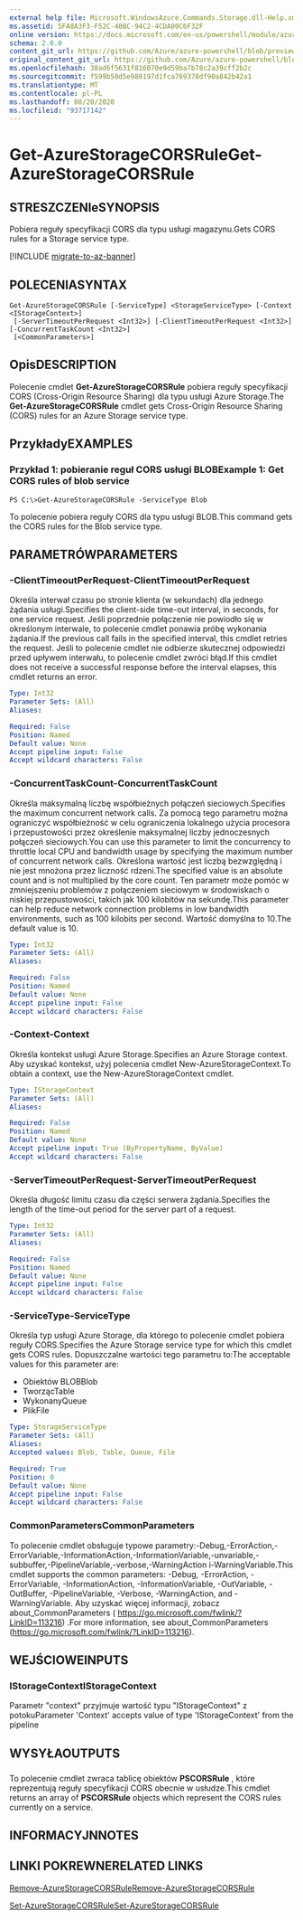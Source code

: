 ```yaml
---
external help file: Microsoft.WindowsAzure.Commands.Storage.dll-Help.xml
ms.assetid: 5FA8A3F3-F52C-40BC-94C2-4CDA00C6F32F
online version: https://docs.microsoft.com/en-us/powershell/module/azure.storage/get-azurestoragecorsrule
schema: 2.0.0
content_git_url: https://github.com/Azure/azure-powershell/blob/preview/src/Storage/Commands.Storage/help/Get-AzureStorageCORSRule.md
original_content_git_url: https://github.com/Azure/azure-powershell/blob/preview/src/Storage/Commands.Storage/help/Get-AzureStorageCORSRule.md
ms.openlocfilehash: 38ad6f5631f816070e9d59ba7b78c2a39cff2b2c
ms.sourcegitcommit: f599b50d5e980197d1fca769378df90a842b42a1
ms.translationtype: MT
ms.contentlocale: pl-PL
ms.lasthandoff: 08/20/2020
ms.locfileid: "93717142"
---
```

# <span data-ttu-id="5c5e6-101">Get-AzureStorageCORSRule</span><span class="sxs-lookup"><span data-stu-id="5c5e6-101">Get-AzureStorageCORSRule</span></span>

## <span data-ttu-id="5c5e6-102">STRESZCZENIe</span><span class="sxs-lookup"><span data-stu-id="5c5e6-102">SYNOPSIS</span></span>
<span data-ttu-id="5c5e6-103">Pobiera reguły specyfikacji CORS dla typu usługi magazynu.</span><span class="sxs-lookup"><span data-stu-id="5c5e6-103">Gets CORS rules for a Storage service type.</span></span>

[!INCLUDE [migrate-to-az-banner](../../includes/migrate-to-az-banner.md)]

## <span data-ttu-id="5c5e6-104">POLECENIA</span><span class="sxs-lookup"><span data-stu-id="5c5e6-104">SYNTAX</span></span>

```
Get-AzureStorageCORSRule [-ServiceType] <StorageServiceType> [-Context <IStorageContext>]
 [-ServerTimeoutPerRequest <Int32>] [-ClientTimeoutPerRequest <Int32>] [-ConcurrentTaskCount <Int32>]
 [<CommonParameters>]
```

## <span data-ttu-id="5c5e6-105">Opis</span><span class="sxs-lookup"><span data-stu-id="5c5e6-105">DESCRIPTION</span></span>
<span data-ttu-id="5c5e6-106">Polecenie cmdlet **Get-AzureStorageCORSRule** pobiera reguły specyfikacji CORS (Cross-Origin Resource Sharing) dla typu usługi Azure Storage.</span><span class="sxs-lookup"><span data-stu-id="5c5e6-106">The **Get-AzureStorageCORSRule** cmdlet gets Cross-Origin Resource Sharing (CORS) rules for an Azure Storage service type.</span></span>

## <span data-ttu-id="5c5e6-107">Przykłady</span><span class="sxs-lookup"><span data-stu-id="5c5e6-107">EXAMPLES</span></span>

### <span data-ttu-id="5c5e6-108">Przykład 1: pobieranie reguł CORS usługi BLOB</span><span class="sxs-lookup"><span data-stu-id="5c5e6-108">Example 1: Get CORS rules of blob service</span></span>
```
PS C:\>Get-AzureStorageCORSRule -ServiceType Blob
```

<span data-ttu-id="5c5e6-109">To polecenie pobiera reguły CORS dla typu usługi BLOB.</span><span class="sxs-lookup"><span data-stu-id="5c5e6-109">This command gets the CORS rules for the Blob service type.</span></span>

## <span data-ttu-id="5c5e6-110">PARAMETRÓW</span><span class="sxs-lookup"><span data-stu-id="5c5e6-110">PARAMETERS</span></span>

### <span data-ttu-id="5c5e6-111">-ClientTimeoutPerRequest</span><span class="sxs-lookup"><span data-stu-id="5c5e6-111">-ClientTimeoutPerRequest</span></span>
<span data-ttu-id="5c5e6-112">Określa interwał czasu po stronie klienta (w sekundach) dla jednego żądania usługi.</span><span class="sxs-lookup"><span data-stu-id="5c5e6-112">Specifies the client-side time-out interval, in seconds, for one service request.</span></span>
<span data-ttu-id="5c5e6-113">Jeśli poprzednie połączenie nie powiodło się w określonym interwale, to polecenie cmdlet ponawia próbę wykonania żądania.</span><span class="sxs-lookup"><span data-stu-id="5c5e6-113">If the previous call fails in the specified interval, this cmdlet retries the request.</span></span>
<span data-ttu-id="5c5e6-114">Jeśli to polecenie cmdlet nie odbierze skutecznej odpowiedzi przed upływem interwału, to polecenie cmdlet zwróci błąd.</span><span class="sxs-lookup"><span data-stu-id="5c5e6-114">If this cmdlet does not receive a successful response before the interval elapses, this cmdlet returns an error.</span></span>

```yaml
Type: Int32
Parameter Sets: (All)
Aliases: 

Required: False
Position: Named
Default value: None
Accept pipeline input: False
Accept wildcard characters: False
```

### <span data-ttu-id="5c5e6-115">-ConcurrentTaskCount</span><span class="sxs-lookup"><span data-stu-id="5c5e6-115">-ConcurrentTaskCount</span></span>
<span data-ttu-id="5c5e6-116">Określa maksymalną liczbę współbieżnych połączeń sieciowych.</span><span class="sxs-lookup"><span data-stu-id="5c5e6-116">Specifies the maximum concurrent network calls.</span></span>
<span data-ttu-id="5c5e6-117">Za pomocą tego parametru można ograniczyć współbieżność w celu ograniczenia lokalnego użycia procesora i przepustowości przez określenie maksymalnej liczby jednoczesnych połączeń sieciowych.</span><span class="sxs-lookup"><span data-stu-id="5c5e6-117">You can use this parameter to limit the concurrency to throttle local CPU and bandwidth usage by specifying the maximum number of concurrent network calls.</span></span>
<span data-ttu-id="5c5e6-118">Określona wartość jest liczbą bezwzględną i nie jest mnożona przez liczność rdzeni.</span><span class="sxs-lookup"><span data-stu-id="5c5e6-118">The specified value is an absolute count and is not multiplied by the core count.</span></span>
<span data-ttu-id="5c5e6-119">Ten parametr może pomóc w zmniejszeniu problemów z połączeniem sieciowym w środowiskach o niskiej przepustowości, takich jak 100 kilobitów na sekundę.</span><span class="sxs-lookup"><span data-stu-id="5c5e6-119">This parameter can help reduce network connection problems in low bandwidth environments, such as 100 kilobits per second.</span></span>
<span data-ttu-id="5c5e6-120">Wartość domyślna to 10.</span><span class="sxs-lookup"><span data-stu-id="5c5e6-120">The default value is 10.</span></span>

```yaml
Type: Int32
Parameter Sets: (All)
Aliases: 

Required: False
Position: Named
Default value: None
Accept pipeline input: False
Accept wildcard characters: False
```

### <span data-ttu-id="5c5e6-121">-Context</span><span class="sxs-lookup"><span data-stu-id="5c5e6-121">-Context</span></span>
<span data-ttu-id="5c5e6-122">Określa kontekst usługi Azure Storage.</span><span class="sxs-lookup"><span data-stu-id="5c5e6-122">Specifies an Azure Storage context.</span></span>
<span data-ttu-id="5c5e6-123">Aby uzyskać kontekst, użyj polecenia cmdlet New-AzureStorageContext.</span><span class="sxs-lookup"><span data-stu-id="5c5e6-123">To obtain a context, use the New-AzureStorageContext cmdlet.</span></span>

```yaml
Type: IStorageContext
Parameter Sets: (All)
Aliases: 

Required: False
Position: Named
Default value: None
Accept pipeline input: True (ByPropertyName, ByValue)
Accept wildcard characters: False
```

### <span data-ttu-id="5c5e6-124">-ServerTimeoutPerRequest</span><span class="sxs-lookup"><span data-stu-id="5c5e6-124">-ServerTimeoutPerRequest</span></span>
<span data-ttu-id="5c5e6-125">Określa długość limitu czasu dla części serwera żądania.</span><span class="sxs-lookup"><span data-stu-id="5c5e6-125">Specifies the length of the time-out period for the server part of a request.</span></span>

```yaml
Type: Int32
Parameter Sets: (All)
Aliases: 

Required: False
Position: Named
Default value: None
Accept pipeline input: False
Accept wildcard characters: False
```

### <span data-ttu-id="5c5e6-126">-ServiceType</span><span class="sxs-lookup"><span data-stu-id="5c5e6-126">-ServiceType</span></span>
<span data-ttu-id="5c5e6-127">Określa typ usługi Azure Storage, dla którego to polecenie cmdlet pobiera reguły CORS.</span><span class="sxs-lookup"><span data-stu-id="5c5e6-127">Specifies the Azure Storage service type for which this cmdlet gets CORS rules.</span></span>
<span data-ttu-id="5c5e6-128">Dopuszczalne wartości tego parametru to:</span><span class="sxs-lookup"><span data-stu-id="5c5e6-128">The acceptable values for this parameter are:</span></span>

- <span data-ttu-id="5c5e6-129">Obiektów BLOB</span><span class="sxs-lookup"><span data-stu-id="5c5e6-129">Blob</span></span> 
- <span data-ttu-id="5c5e6-130">Tworząc</span><span class="sxs-lookup"><span data-stu-id="5c5e6-130">Table</span></span> 
- <span data-ttu-id="5c5e6-131">Wykonany</span><span class="sxs-lookup"><span data-stu-id="5c5e6-131">Queue</span></span> 
- <span data-ttu-id="5c5e6-132">Plik</span><span class="sxs-lookup"><span data-stu-id="5c5e6-132">File</span></span>

```yaml
Type: StorageServiceType
Parameter Sets: (All)
Aliases: 
Accepted values: Blob, Table, Queue, File

Required: True
Position: 0
Default value: None
Accept pipeline input: False
Accept wildcard characters: False
```

### <span data-ttu-id="5c5e6-133">CommonParameters</span><span class="sxs-lookup"><span data-stu-id="5c5e6-133">CommonParameters</span></span>
<span data-ttu-id="5c5e6-134">To polecenie cmdlet obsługuje typowe parametry:-Debug,-ErrorAction,-ErrorVariable,-InformationAction,-InformationVariable,-unvariable,-subbuffer,-PipelineVariable,-verbose,-WarningAction i-WarningVariable.</span><span class="sxs-lookup"><span data-stu-id="5c5e6-134">This cmdlet supports the common parameters: -Debug, -ErrorAction, -ErrorVariable, -InformationAction, -InformationVariable, -OutVariable, -OutBuffer, -PipelineVariable, -Verbose, -WarningAction, and -WarningVariable.</span></span> <span data-ttu-id="5c5e6-135">Aby uzyskać więcej informacji, zobacz about_CommonParameters ( https://go.microsoft.com/fwlink/?LinkID=113216) .</span><span class="sxs-lookup"><span data-stu-id="5c5e6-135">For more information, see about_CommonParameters (https://go.microsoft.com/fwlink/?LinkID=113216).</span></span>

## <span data-ttu-id="5c5e6-136">WEJŚCIOWE</span><span class="sxs-lookup"><span data-stu-id="5c5e6-136">INPUTS</span></span>

### <span data-ttu-id="5c5e6-137">IStorageContext</span><span class="sxs-lookup"><span data-stu-id="5c5e6-137">IStorageContext</span></span>

<span data-ttu-id="5c5e6-138">Parametr "context" przyjmuje wartość typu "IStorageContext" z potoku</span><span class="sxs-lookup"><span data-stu-id="5c5e6-138">Parameter 'Context' accepts value of type 'IStorageContext' from the pipeline</span></span>

## <span data-ttu-id="5c5e6-139">WYSYŁA</span><span class="sxs-lookup"><span data-stu-id="5c5e6-139">OUTPUTS</span></span>

###  
<span data-ttu-id="5c5e6-140">To polecenie cmdlet zwraca tablicę obiektów **PSCORSRule** , które reprezentują reguły specyfikacji CORS obecnie w usłudze.</span><span class="sxs-lookup"><span data-stu-id="5c5e6-140">This cmdlet returns an array of **PSCORSRule** objects which represent the CORS rules currently on a service.</span></span>

## <span data-ttu-id="5c5e6-141">INFORMACYJN</span><span class="sxs-lookup"><span data-stu-id="5c5e6-141">NOTES</span></span>

## <span data-ttu-id="5c5e6-142">LINKI POKREWNE</span><span class="sxs-lookup"><span data-stu-id="5c5e6-142">RELATED LINKS</span></span>

[<span data-ttu-id="5c5e6-143">Remove-AzureStorageCORSRule</span><span class="sxs-lookup"><span data-stu-id="5c5e6-143">Remove-AzureStorageCORSRule</span></span>](./Remove-AzureStorageCORSRule.md)

[<span data-ttu-id="5c5e6-144">Set-AzureStorageCORSRule</span><span class="sxs-lookup"><span data-stu-id="5c5e6-144">Set-AzureStorageCORSRule</span></span>](./Set-AzureStorageCORSRule.md)


